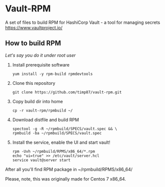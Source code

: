 # Vault-RPM
A set of files to build RPM for HashiCorp Vault - a tool for managing secrets https://www.vaultproject.io/

## How to build RPM

*Let's say you do it under root user*

1. Install prerequisite software

   ```
   yum install -y rpm-build rpmdevtools
   ```
2. Clone this repository

   ```
   git clone https://github.com/timp87/vault-rpm.git
   ```
3. Copy build dir into home

   ```
   cp -r vault-rpm/rpmbuild ~/
   ```
4. Download distfile and build RPM

   ```
   spectool -g -R ~/rpmbuild/SPECS/vault.spec && \
   rpmbuild -ba ~/rpmbuild/SPECS/vault.spec
   ```
5. Install the service, enable the UI and start vault!

   ```
   rpm -Uvh ~/rpmbuild/RPMS/x86_64/*.rpm
   echo "ui=true" >> /etc/vault/server.hcl
   service vault@server start
   ```

After all you'll find RPM package in ~/rpmbuild/RPMS/x86_64/

Please, note, this was originally made for Centos 7 x86_64.
